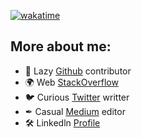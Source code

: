 [![wakatime](https://wakatime.com/badge/user/47b75af8-9d29-44de-a144-0bdf01c23be9.svg)](https://wakatime.com/@47b75af8-9d29-44de-a144-0bdf01c23be9)

## More about me:

- 🧭 Lazy [Github](https://github.com/pedromaironi) contributor
- 🌍 Web [StackOverflow](https://stackoverflow.com/users/15101417/pedro-m-toribio?tab=profile)
- 🐦 Curious [Twitter](https://twitter.com/pedromaironi) writter
- ✒  Casual [Medium](https://medium.com/@pedromarioni) editor
- 🛠 Linkedln [Profile](https://www.linkedin.com/in/pedro-maironi-toribio-a30514153/)


